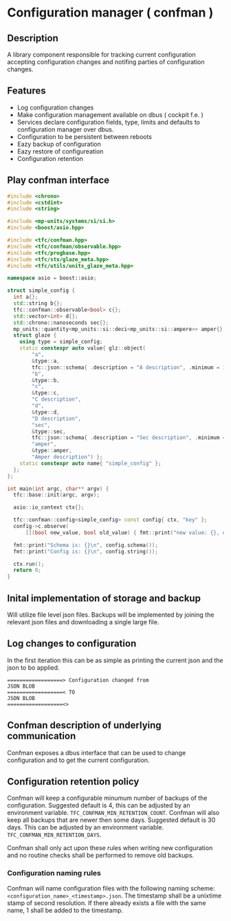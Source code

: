 # Configuration manager ( confman )

## Description 

A library component responsible for tracking current configuration
accepting configuration changes and notifing parties of configuration
changes.

## Features
- Log configuration changes
- Make configuration management available on dbus ( cockpit f.e. )
- Services declare configuration fields, type, limits and defaults to configuration manager over dbus.
- Configuration to be persistent between reboots
- Eazy backup of configuration
- Eazy restore of configureation
- Configuration retention

## Play confman interface
```cpp
#include <chrono>
#include <cstdint>
#include <string>

#include <mp-units/systems/si/si.h>
#include <boost/asio.hpp>

#include <tfc/confman.hpp>
#include <tfc/confman/observable.hpp>
#include <tfc/progbase.hpp>
#include <tfc/stx/glaze_meta.hpp>
#include <tfc/utils/units_glaze_meta.hpp>

namespace asio = boost::asio;

struct simple_config {
  int a{};
  std::string b{};
  tfc::confman::observable<bool> c{};
  std::vector<int> d{};
  std::chrono::nanoseconds sec{};
  mp_units::quantity<mp_units::si::deci<mp_units::si::ampere>> amper{};
  struct glaze {
    using type = simple_config;
    static constexpr auto value{ glz::object(
        "a",
        &type::a,
        tfc::json::schema{ .description = "A description", .minimum = 100, .maximum = 300 },
        "b",
        &type::b,
        "c",
        &type::c,
        "C description",
        "d",
        &type::d,
        "D description",
        "sec",
        &type::sec,
        tfc::json::schema{ .description = "Sec description", .minimum = 1000, .maximum = 30000 },
        "amper",
        &type::amper,
        "Amper description") };
    static constexpr auto name{ "simple_config" };
  };
};

int main(int argc, char** argv) {
  tfc::base::init(argc, argv);

  asio::io_context ctx{};

  tfc::confman::config<simple_config> const config{ ctx, "key" };
  config->c.observe(
      [](bool new_value, bool old_value) { fmt::print("new value: {}, old value: {}\n", new_value, old_value); });

  fmt::print("Schema is: {}\n", config.schema());
  fmt::print("Config is: {}\n", config.string());

  ctx.run();
  return 0;
}
```


## Inital implementation of storage and backup
Will utilize file level json files.
Backups will be implemented by joining the relevant json files
and downloading a single large file.

## Log changes to configuration
In the first iteration this can be as simple
as printing the current json and the json
to bo applied.

```
==================> Configuration changed from 
JSON BLOB
==================< TO 
JSON BLOB
==================<>
```

## Confman description of underlying communication
Confman exposes a dbus interface that can be used to
change configuration and to get the current configuration.


## Configuration retention policy
Confman will keep a configurable minumum number of backups of the configuration.
Suggested default is 4, this can be adjusted by an environment variable.
`TFC_CONFMAN_MIN_RETENTION_COUNT`.
Confman will also keep all backups that are newer then some days. Suggested
default is 30 days. This can be adjusted by an environment variable.
`TFC_CONFMAN_MIN_RETENTION_DAYS`.

Confman shall only act upon these rules when writing new configuration
and no routine checks shall be performed to remove old backups.

### Configuration naming rules
Confman will name configuration files with the following naming scheme:
`<configuration_name>_<timestamp>.json`. The timestamp shall be
a unixtime stamp of second resolution. If there already exists
a file with the same name, 1 shall be added to the timestamp.
